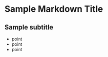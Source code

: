 Sample Markdown Title
=====================

Sample subtitle
---------------
* point
* point
* point